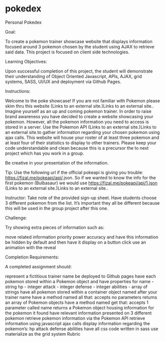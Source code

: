 # pokedex
Personal Pokedex

Goal:

To create a pokemon trainer showcase website that displays information focused around 3 pokemon chosen by the student using AJAX to retrieve said data. This project is focused on client side technologies.

Learning Objectives:

Upon successful completion of this project, the student will demonstrate their understanding of Object Oriented Javascript, APIs, AJAX, grid systems, SASS, UI/UX and deployment via Github Pages.

Instructions:

Welcome to the poke showcase! If you are not familiar with Pokemon please skim thru this website (Links to an external site.)Links to an external site.. Imagine yourself as an up and coming pokemon trainer. In order to raise brand awareness you have decided to create a website showcasing your pokemon. However, all the pokemon information you need to access is stored in a server. Use the Pokemon API  (Links to an external site.)Links to an external site.to gather information regarding your chosen pokemon using ajax calls. This website will house your roster of at least three pokemon and at least four of their statistics to display to other trainers. Please keep your code understandable and clean because this is a precursor the to next project which has you work in a group.

Be creative in your presentation of the information.

Tip: Use the following url if the official pokeapi is giving you trouble: https://fizal.me/pokeapi/api/<id>.json. So if we wanted to know the info for the first pokemon (Bulbasaur) we would use https://fizal.me/pokeapi/api/1.json (Links to an external site.)Links to an external site..

 

Instructor: Take note of the provided sign-up sheet. Have students choose 3 different pokemon from the list. It’s important they all be different because this will be used in the group project after this one.

 

Challenge:

Try showing extra pieces of information such as:

move related information
priority
power
accuracy
and have this information be hidden by default and then have it display on a button click
use an animation with the reveal
 

Completion Requirements:

A completed assignment should:

represent a fictitious trainer name
be deployed to Github pages
have each pokemon stored within a Pokemon object and have properties for
name - string
hp - integer
attack - integer
defense - integer
abilities - array of strings
have all pokemon stored within a container object named after your trainer name
have a method named all that:
accepts no parameters
returns an array of Pokemon objects
have a method named get that:
accepts 1 parameter called name
returns a Pokemon object housing information for the pokemon it found
have relevant information presented on 3 different pokemon
retrieve pokemon information via the Pokemon API
retrieve information using javascript ajax calls
display information regarding the pokemon’s:
hp
attack
defense
abilities
have all css code written in sass
use materialize as the grid system
Rubric
